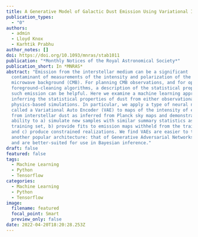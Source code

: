 ```yaml
---
title: A Generative Model of Galactic Dust Emission Using Variational Inference
publication_types:
  - "0"
authors:
  - admin
  - Lloyd Knox
  - Karhtik Prabhu
author_notes: []
doi: https://doi.org/10.1093/mnras/stab1011
publication: "*Monthly Notices of the Royal Astronomical Society*"
publication_short: In *MNRAS*
abstract: "Emission from the interstellar medium can be a significant
  contaminant of measurements of the intensity and polarization of the cosmic
  microwave background (CMB). For planning CMB observations, and for optimizing
  foreground-cleaning algorithms, a description of the statistical properties of
  such emission can be helpful. Here we examine a machine learning approach to
  inferring the statistical properties of dust from either observational data or
  physics-based simulations. In particular, we apply a type of neural network
  called a Variational Auto Encoder (VAE) to maps of the intensity of emission
  from interstellar dust as inferred from Planck sky maps and demonstrate its
  ability to a) simulate new samples with similar summary statistics as the
  training set, b) provide fits to emission maps withheld from the training set,
  and c) produce constrained realizations. We find VAEs are easier to train than
  another popular architecture: that of Generative Adversarial Networks (GANs),
  and are better-suited for use in Bayesian inference."
draft: false
featured: false
tags:
  - Machine Learning
  - Python
  - Tensorflow
categories:
  - Machine Learning
  - Python
  - Tensorflow
image:
  filename: featured
  focal_point: Smart
  preview_only: false
date: 2022-04-20T18:20:28.253Z
---
```

